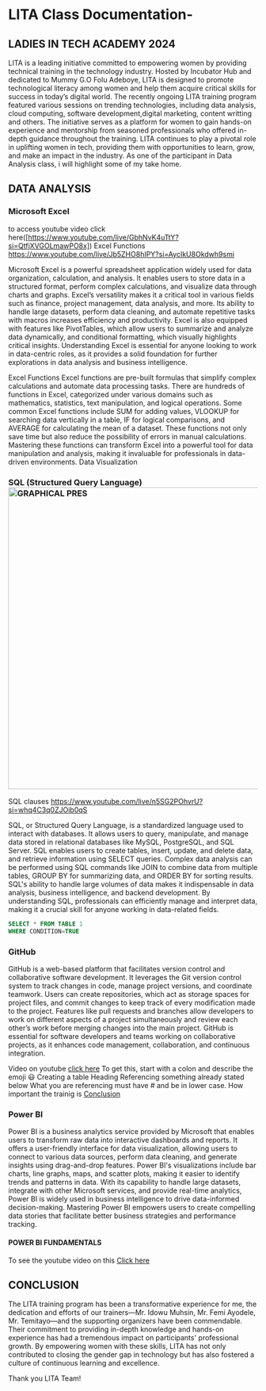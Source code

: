 # LITA Class Documentation-
## LADIES IN TECH ACADEMY 2024

LITA is a leading initiative committed to empowering women by providing technical training in the technology industry. Hosted by Incubator Hub and dedicated to Mummy G.O Folu Adeboye, LITA is designed to promote technological literacy among women and help them acquire critical skills for success in today’s digital world. The recently ongoing LITA training program featured various sessions on trending technologies, including data analysis, cloud computing, software development,digital marketing, content writting and others. The initiative serves as a platform for women to gain hands-on experience and mentorship from seasoned professionals who offered in-depth guidance throughout the training. LITA continues to play a pivotal role in uplifting women in tech, providing them with opportunities to learn, grow, and make an impact in the industry.
As one of the participant in Data Analysis class, i will highlight some of my take home.

## DATA ANALYSIS

### Microsoft Excel 
 to access youtube video click here([https://www.youtube.com/live/GbhNvK4uTtY?si=QtfjXVGOLmawPO8x])
 Excel Functions https://www.youtube.com/live/Jb5ZHO8hIPY?si=AycIkU8Okdwh9smi

Microsoft Excel is a powerful spreadsheet application widely used for data organization, calculation, and analysis. It enables users to store data in a structured format, perform complex calculations, and visualize data through charts and graphs. Excel’s versatility makes it a critical tool in various fields such as finance, project management, data analysis, and more. Its ability to handle large datasets, perform data cleaning, and automate repetitive tasks with macros increases efficiency and productivity. Excel is also equipped with features like PivotTables, which allow users to summarize and analyze data dynamically, and conditional formatting, which visually highlights critical insights. Understanding Excel is essential for anyone looking to work in data-centric roles, as it provides a solid foundation for further explorations in data analysis and business intelligence.

Excel Functions Excel functions are pre-built formulas that simplify complex calculations and automate data processing tasks. There are hundreds of functions in Excel, categorized under various domains such as mathematics, statistics, text manipulation, and logical operations. Some common Excel functions include SUM for adding values, VLOOKUP for searching data vertically in a table, IF for logical comparisons, and AVERAGE for calculating the mean of a dataset. These functions not only save time but also reduce the possibility of errors in manual calculations. Mastering these functions can transform Excel into a powerful tool for data manipulation and analysis, making it invaluable for professionals in data-driven environments.
Data Visualization


### SQL (Structured Query Language)<img width="609" alt="GRAPHICAL PRES" src="https://github.com/user-attachments/assets/ce81b504-d0de-43ff-b60c-b510f8194783">


SQL clauses https://www.youtube.com/live/n5SG2POhvrU?si=whq4C3q0ZJOib0qS

SQL, or Structured Query Language, is a standardized language used to interact with databases. It allows users to query, manipulate, and manage data stored in relational databases like MySQL, PostgreSQL, and SQL Server. SQL enables users to create tables, insert, update, and delete data, and retrieve information using SELECT queries. Complex data analysis can be performed using SQL commands like JOIN to combine data from multiple tables, GROUP BY for summarizing data, and ORDER BY for sorting results. SQL's ability to handle large volumes of data makes it indispensable in data analysis, business intelligence, and backend development. By understanding SQL, professionals can efficiently manage and interpret data, making it a crucial skill for anyone working in data-related fields.

```SQL
SELECT * FROM TABLE 1
WHERE CONDITION=TRUE
```




### GitHub

GitHub is a web-based platform that facilitates version control and collaborative software development. It leverages the Git version control system to track changes in code, manage project versions, and coordinate teamwork. Users can create repositories, which act as storage spaces for project files, and commit changes to keep track of every modification made to the project. Features like pull requests and branches allow developers to work on different aspects of a project simultaneously and review each other’s work before merging changes into the main project. GitHub is essential for software developers and teams working on collaborative projects, as it enhances code management, collaboration, and continuous integration.

Video on youtube [click here](https://www.youtube.com/live/p46Mkh0Lo68?si=alFTdIs0UcUjQOLY)
To get this, start with a colon and describe the emoji 😃
Creating a table
Heading
Referencing something already stated below
What you are referencing must have # and be in lower case. How important the trainig is [Conclusion](#conclusion)


### Power BI

Power BI is a business analytics service provided by Microsoft that enables users to transform raw data into interactive dashboards and reports. It offers a user-friendly interface for data visualization, allowing users to connect to various data sources, perform data cleaning, and generate insights using drag-and-drop features. Power BI's visualizations include bar charts, line graphs, maps, and scatter plots, making it easier to identify trends and patterns in data. With its capability to handle large datasets, integrate with other Microsoft services, and provide real-time analytics, Power BI is widely used in business intelligence to drive data-informed decision-making. Mastering Power BI empowers users to create compelling data stories that facilitate better business strategies and performance tracking.

#### POWER BI FUNDAMENTALS
To see the youtube video on this [Click here](https://www.youtube.com/live/QFJ09s-NSR0?si=SAvPbrTdIRsmP5eu)

## CONCLUSION

The LITA training program has been a transformative experience for me, the dedication and efforts of our trainers—Mr. Idowu Muhsin, Mr. Femi Ayodele, Mr. Temitayo—and the supporting organizers have been commendable. Their commitment to providing in-depth knowledge and hands-on experience has had a tremendous impact on participants' professional growth. By empowering women with these skills, LITA has not only contributed to closing the gender gap in technology but has also fostered a culture of continuous learning and excellence. 

Thank you LITA Team!


